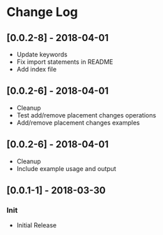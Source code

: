 # Change Log

## [0.0.2-8] - 2018-04-01
- Update keywords
- Fix import statements in README
- Add index file

## [0.0.2-6] - 2018-04-01
- Cleanup
- Test add/remove placement changes operations
- Add/remove placement changes examples

## [0.0.2-6] - 2018-04-01
- Cleanup
- Include example usage and output

## [0.0.1-1] - 2018-03-30
### Init
- Initial Release


